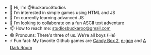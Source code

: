 - 👋 Hi, I’m @BuckarooStudios
- 👀 I’m interested in simple games using HTML and JS
- 🌱 I’m currently learning advanced JS
- 💞️ I’m looking to collaborate on a fun ASCII text adventure
- 📫 How to reach me: studiosbuckaroo@gmail.com
- 😄 Pronouns: There's three of us. We're all boys (He)
- ⚡ Fun fact: My favorite Github games are <a href="candybox2.github.io">Candy Box 2</a>, <a href="landgreen.github.io/sidescroller/index.html">n-gon</a> and <a href="https://adarkroom.doublespeakgames.com/">A Dark Room</a>

